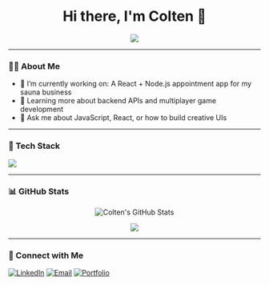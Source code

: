 

<h1 align="center">Hi there, I'm Colten 👋</h1>

<p align="center">
  <img src="https://readme-typing-svg.demolab.com/?lines=Full+Stack+Developer;Creative+Coder;Lifelong+Learner&center=true&width=440&height=45&color=F7AF3E&vCenter=true&pause=1000&size=22" />
</p>

---

### 👨‍💻 About Me
- 🔭 I’m currently working on: A React + Node.js appointment app for my sauna business  
- 🌱 Learning more about backend APIs and multiplayer game development  
- 💬 Ask me about JavaScript, React, or how to build creative UIs  

---

### 🧰 Tech Stack
<p align="left">
  <img src="https://skillicons.dev/icons?i=html,css,js,react,nodejs,python,express,mongodb,git,github,vscode,figma" />
</p>

---

### 📊 GitHub Stats

<p align="center">
  <img src="https://github-readme-stats.vercel.app/api?username=olerk16&show_icons=true&theme=gruvbox" alt="Colten's GitHub Stats" />
</p>

<p align="center">
  <img src="https://github-readme-streak-stats.herokuapp.com/?user=olerk16&theme=gruvbox" />
</p>

---

### 🔗 Connect with Me
<p align="left">
  <a href="https://linkedin.com/in/YOUR-LINK" target="_blank"><img alt="LinkedIn" src="https://img.shields.io/badge/LinkedIn-blue?style=for-the-badge&logo=linkedin" /></a>
  <a href="mailto:your@email.com"><img alt="Email" src="https://img.shields.io/badge/Email-grey?style=for-the-badge&logo=gmail" /></a>
  <a href="https://yourportfolio.com"><img alt="Portfolio" src="https://img.shields.io/badge/Portfolio-orange?style=for-the-badge&logo=firefox" /></a>
</p>
